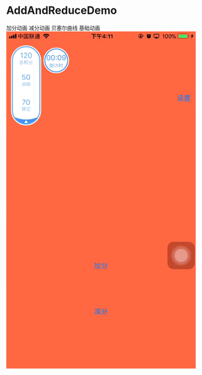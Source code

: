 # AddAndReduceDemo
加分动画 减分动画 贝塞尔曲线 基础动画
![image](https://github.com/qiaomenzhuan/AddAndReduceDemo/blob/master/ezgif.com-video-to-gif.gif)   
